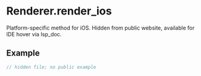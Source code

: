 # Renderer.render_ios

Platform-specific method for iOS.
Hidden from public website, available for IDE hover via lsp_doc.

## Example

```rust
// hidden file; no public example
```
